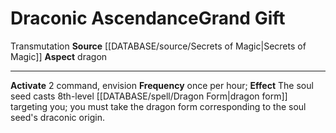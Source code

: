 ﻿---
element: null
id: '78'
item_category: Relics
name: Draconic Ascendance
prerequisite: null
rarity: Common
rus_type_level: null
school: Transmutation
source: '[[DATABASE/source/Secrets of Magic|Secrets of Magic]]'
trait:
- '[[DATABASE/trait/Transmutation|Transmutation]]'
type: Relic Grand Gift

---
# Draconic Ascendance<span class="item-type">Grand Gift</span>

<span class="item-trait">Transmutation</span>
**Source** [[DATABASE/source/Secrets of Magic|Secrets of Magic]] 
**Aspect** dragon

---
**Activate** <span class="action-icon">2</span> command, envision **Frequency** once per hour; **Effect** The soul seed casts 8th-level [[DATABASE/spell/Dragon Form|dragon form]] targeting you; you must take the dragon form corresponding to the soul seed's draconic origin.